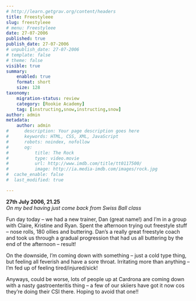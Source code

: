 ```yaml
---
# http://learn.getgrav.org/content/headers
title: Freestyleee
slug: freestyleee
# menu: Freestyleee
date: 27-07-2006
published: true
publish_date: 27-07-2006
# unpublish_date: 27-07-2006
# template: false
# theme: false
visible: true
summary:
    enabled: true
    format: short
    size: 128
taxonomy:
    migration-status: review
    category: [Rookie Academy]
    tag: [instructing,snow,instructing,snow]
author: admin
metadata:
    author: admin
#      description: Your page description goes here
#      keywords: HTML, CSS, XML, JavaScript
#      robots: noindex, nofollow
#      og:
#          title: The Rock
#          type: video.movie
#          url: http://www.imdb.com/title/tt0117500/
#          image: http://ia.media-imdb.com/images/rock.jpg
#  cache_enable: false
#  last_modified: true

---
```


**27th July 2006, 21.25**  
*On my bed having just come back from Swiss Ball class*

Fun day today – we had a new trainer, Dan (great name!) and I’m in a group with Claire, Kristine and Ryan. Spent the afternoon trying out freestyle stuff – nose rolls, 180 ollies and buttering. Dan’s a really great freestyle coach and took us through a gradual progression that had us all buttering by the end of the afternoon – result!

On the downside, I’m coming down with something – just a cold type thing, but feeling all feverish and have a sore throat. Irritating more than anything – I’m fed up of feeling tired/injured/sick!

Anyways, could be worse, lots of people up at Cardrona are coming down with a nasty gastroenteritis thing – a few of our skiiers have got it now cos they’re doing their CSI there. Hoping to avoid that one!!